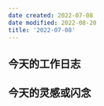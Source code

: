 ```yaml
---
date created: 2022-07-08
date modified: 2022-08-20
title: '2022-07-08'
---
```


## 今天的工作日志

## 今天的灵感或闪念
